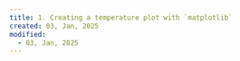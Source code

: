 ```yaml
---
title: 1. Creating a temperature plot with `matplotlib`
created: 03, Jan, 2025
modified:
  - 03, Jan, 2025
---
```

